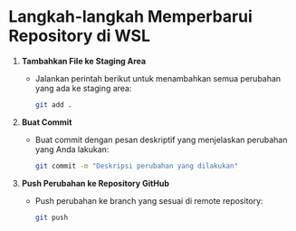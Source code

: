# Langkah-langkah Memperbarui Repository di WSL

1. **Tambahkan File ke Staging Area**
    - Jalankan perintah berikut untuk menambahkan semua perubahan yang ada ke staging area:
      ```sh
      git add .
      ```

2. **Buat Commit**
    - Buat commit dengan pesan deskriptif yang menjelaskan perubahan yang Anda lakukan:
      ```sh
      git commit -m "Deskripsi perubahan yang dilakukan"
      ```

3. **Push Perubahan ke Repository GitHub**
    - Push perubahan ke branch yang sesuai di remote repository:
      ```sh
      git push
      ```